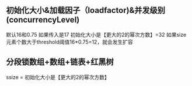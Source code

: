 ## 初始化大小&加载因子（loadfactor)&并发级别(concurrencyLevel)
默认16和0.75
如果传入是17 初始化大小是【更大的2的幂次方数】=32
如果size元素个数大于threshold阈值16*0.75=12，就会发生扩容

## 分段锁数组+数组+链表+红黑树
ssize = 初始化大小是【更大的2的幂次方数】